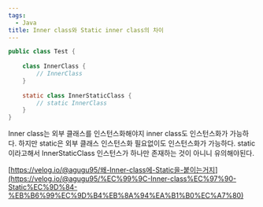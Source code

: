 ```yaml
---
tags:
  - Java
title: Inner class와 Static inner class의 차이
---
```


```java
public class Test {
    
    class InnerClass {
        // InnerClass
    }
    
    static class InnerStaticClass {
        // static InnerClass
    }
}
```

Inner class는 외부 클래스를 인스턴스화해야지 inner class도 인스턴스화가 가능하다. 하지만 static은 외부 클래스 인스턴스화 필요없이도 인스턴스화가 가능하다. static이라고해서 InnerStaticClass 인스턴스가 하나만 존재하는 것이 아니니 유의해야된다.

[https://velog.io/@agugu95/왜-Inner-class에-Static을-붙이는거지](https://velog.io/@agugu95/%EC%99%9C-Inner-class%EC%97%90-Static%EC%9D%84-%EB%B6%99%EC%9D%B4%EB%8A%94%EA%B1%B0%EC%A7%80)

